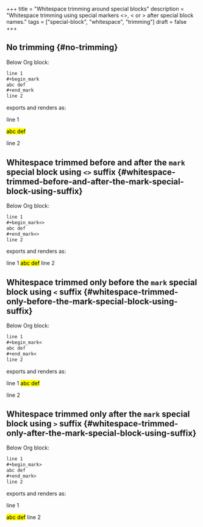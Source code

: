 +++
title = "Whitespace trimming around special blocks"
description = "Whitespace trimming using special markers <>, < or > after special block names."
tags = ["special-block", "whitespace", "trimming"]
draft = false
+++

## No trimming {#no-trimming}

Below Org block:

```org
line 1
#+begin_mark
abc def
#+end_mark
line 2
```

exports and renders as:

line 1

<mark>abc def</mark>

line 2


## Whitespace trimmed before and after the `mark` special block using `<>` suffix {#whitespace-trimmed-before-and-after-the-mark-special-block-using-suffix}

Below Org block:

```org
line 1
#+begin_mark<>
abc def
#+end_mark<>
line 2
```

exports and renders as:

line 1 <mark>abc def</mark> line 2


## Whitespace trimmed only before the `mark` special block using `<` suffix {#whitespace-trimmed-only-before-the-mark-special-block-using-suffix}

Below Org block:

```org
line 1
#+begin_mark<
abc def
#+end_mark<
line 2
```

exports and renders as:

line 1 <mark>abc def</mark>

line 2


## Whitespace trimmed only after the `mark` special block using `>` suffix {#whitespace-trimmed-only-after-the-mark-special-block-using-suffix}

Below Org block:

```org
line 1
#+begin_mark>
abc def
#+end_mark>
line 2
```

exports and renders as:

line 1

<mark>abc def</mark> line 2
